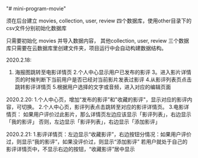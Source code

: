 

"# mini-program-movie" 

须在后台建立 movies, collection, user, review 四个数据库，使用other目录下的csv文件分别初始化数据库

只需要初始化 movies 并导入数据内容，
其他collection, user, review 三个数据库只需要在云数据库里创建文件夹，项目运行中会自动构建数据结构。

2020.2.18:
1. 海报图跳转至电影详情页
2.个人中心显示用户已发布的影评
3。进入影片详情页的时候判断下当前用户是否已经对当前影片发表过影评
4.从影评列表页点击跳转影评详情页
5.根据用户选择的文字或音频，进入对应的编辑页面

2020.2.20:
1.个人中心页，增加“发布的影评”和"收藏的影评"，显示对应的影评内容，可切换。
2.个人中心页，影评列表点击跳转至对应的影评详情页。
3.电影详情页：
  如果用户评价过此影片，那么详情页左边应该显示「影评列表」，右边显示「我的影评」
  否则，左边显示「影评列表」，右边显示「添加影评」

2020.2.21:
1.影评详情页：左边显示“收藏影评”，右边按钮分情况：如果用户评价过，则显示“我的影评”，如果没评价过，则显示“添加影评”
  若用户就处于自己的影评详情页中，不显示右边的按钮，“收藏影评”居中显示
